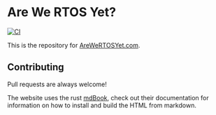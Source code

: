 # Are We RTOS Yet?
[![CI](https://github.com/newAM/awry/workflows/CI/badge.svg)](https://github.com/newAM/awry/actions)

This is the repository for [AreWeRTOSYet.com].

## Contributing

Pull requests are always welcome!

The website uses the rust [mdBook], check out their documentation for
information on how to install and build the HTML from markdown.

[mdBook]: https://rust-lang.github.io/mdBook/
[AreWeRTOSYet.com]: https://arewertosyet.com/
